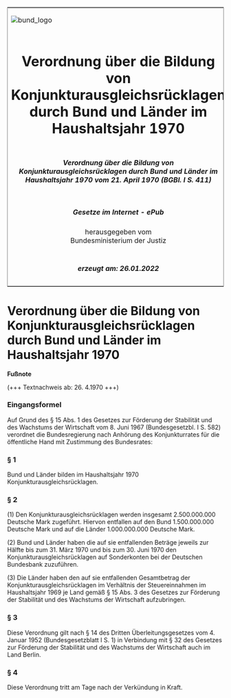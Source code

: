 <span id="DECKBLATT.html"></span>

<table border="0" frame="border" width="100%">

<tr valign="top">

<td align="left">

![bund\_logo](BfJ_2021_Web_de_de.gif)

</td>

<td align="right">

 

</td>

</tr>

<tr align="center" valign="middle">

<td colspan="2">

# Verordnung über die Bildung von Konjunkturausgleichsrücklagen durch Bund und Länder im Haushaltsjahr 1970

</td>

</tr>

<tr align="center" valign="middle">

<td colspan="2">

##### Verordnung über die Bildung von Konjunkturausgleichsrücklagen durch Bund und Länder im Haushaltsjahr 1970 vom 21. April 1970 (BGBl. I S. 411)

</td>

</tr>

<tr align="center" valign="middle">

<td colspan="2">

  
  

##### Gesetze im Internet - ePub  
  
herausgegeben vom  
Bundesministerium der Justiz

</td>

</tr>

<tr align="center" valign="bottom">

<td colspan="2">

  
  

##### erzeugt am: 26.01.2022

</td>

</tr>

</table>

<span id="BJNR004110970.html"></span>

# Verordnung über die Bildung von Konjunkturausgleichsrücklagen durch Bund und Länder im Haushaltsjahr 1970

<div>

  
**Fußnote**

<div class="jnhtml">

<div>

<div class="jurAbsatz">

(+++ Textnachweis ab: 26. 4.1970 +++)

</div>

</div>

</div>

</div>

<span id="BJNR004110970BJNE000100312.html"></span>

### Eingangsformel  

<div>

<div class="jnhtml">

<div>

<div class="jurAbsatz">

Auf Grund des § 15 Abs. 1 des Gesetzes zur Förderung der Stabilität und
des Wachstums der Wirtschaft vom 8. Juni 1967 (Bundesgesetzbl. I S. 582)
verordnet die Bundesregierung nach Anhörung des Konjunkturrates für die
öffentliche Hand mit Zustimmung des Bundesrates:

</div>

</div>

</div>

</div>

<span id="BJNR004110970BJNE000200312.html"></span>

### § 1  

<div>

<div class="jnhtml">

<div>

<div class="jurAbsatz">

Bund und Länder bilden im Haushaltsjahr 1970
Konjunkturausgleichsrücklagen.

</div>

</div>

</div>

</div>

<span id="BJNR004110970BJNE000300312.html"></span>

### § 2  

<div>

<div class="jnhtml">

<div>

<div class="jurAbsatz">

(1) Den Konjunkturausgleichsrücklagen werden insgesamt 2.500.000.000
Deutsche Mark zugeführt. Hiervon entfallen auf den Bund 1.500.000.000
Deutsche Mark und auf die Länder 1.000.000.000 Deutsche Mark.

</div>

<div class="jurAbsatz">

(2) Bund und Länder haben die auf sie entfallenden Beträge jeweils zur
Hälfte bis zum 31. März 1970 und bis zum 30. Juni 1970 den
Konjunkturausgleichsrücklagen auf Sonderkonten bei der Deutschen
Bundesbank zuzuführen.

</div>

<div class="jurAbsatz">

(3) Die Länder haben den auf sie entfallenden Gesamtbetrag der
Konjunkturausgleichsrücklagen im Verhältnis der Steuereinnahmen im
Haushaltsjahr 1969 je Land gemäß § 15 Abs. 3 des Gesetzes zur Förderung
der Stabilität und des Wachstums der Wirtschaft aufzubringen.

</div>

</div>

</div>

</div>

<span id="BJNR004110970BJNE000400312.html"></span>

### § 3  

<div>

<div class="jnhtml">

<div>

<div class="jurAbsatz">

Diese Verordnung gilt nach § 14 des Dritten Überleitungsgesetzes vom 4.
Januar 1952 (Bundesgesetzblatt I S. 1) in Verbindung mit § 32 des
Gesetzes zur Förderung der Stabilität und des Wachstums der Wirtschaft
auch im Land Berlin.

</div>

</div>

</div>

</div>

<span id="BJNR004110970BJNE000500312.html"></span>

### § 4  

<div>

<div class="jnhtml">

<div>

<div class="jurAbsatz">

Diese Verordnung tritt am Tage nach der Verkündung in Kraft.

</div>

</div>

</div>

</div>
